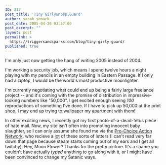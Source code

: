 ```yaml
---
ID: 217
post_title: 'Tiny Girly&nbsp;Guard'
author: sarah semark
post_date: 2005-04-26 03:57:00
post_excerpt: ""
layout: post
permalink: >
  https://triggersandsparks.com/blog/tiny-girly-guard/
published: true
---
```

<p>I'm only just now getting the hang of writing 2005 instead of 2004.

</p><p>I'm working a security job, which means I spend twelve hours a night playing with my pencils in an empty building in Eastern Passage. If I only had a laptop, I would be the world's most productive moonlighter.
</p><p>I'm currently negotiating what could end up being a fairly large freelance project -- and it's coming with the promise of distribution in impressive-looking numbers like "50,000". I get excited enough seeing <i>100</i> reproductions of something I've done. If I have to pick up 50,000 at the print shop, I may end up trying to wallpaper my apartment with them!<!--more--></p><p>In other exciting news, I recently got my first photo-of-a-dead-fetus piece of hate mail. Now, my site isn't often into promoting innocent baby slaughter, so I can only assume she found me via the <a href="http://www.prochoiceactionnetwork-canada.org">Pro-Choice Action Network</a>, who recieve a <a href="http://www.prochoiceactionnetwork-canada.org/articles/fanmail.shtml
">lot</a> of these sorts of letters (I can't read very far down that page because steam starts coming out of my ears and I get all twitchy). Hey, Moon Flower? Thanks for the pretty picture. It's a shame you couldn't have actually <i>typed</i> anything to go along with it, or I might have been convinced to change my Satanic ways.</p>